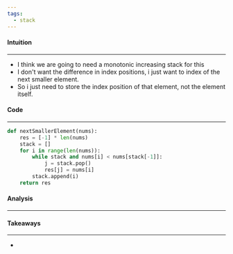 ```yaml
---
tags:
  - stack
---
```


#### Intuition
---
-  I think we are going to need a monotonic increasing stack for this
- I don't want the difference in index positions, i just want to index of the next smaller element.
- So i just need to store the index position of that element, not the element itself.

#### Code
---

```python
def nextSmallerElement(nums):
	res = [-1] * len(nums)
	stack = []
	for i in range(len(nums)):
		while stack and nums[i] < nums[stack[-1]]:
			j = stack.pop()
			res[j] = nums[i]
		stack.append(i)
	return res
```

#### Analysis
---


#### Takeaways
---
- 